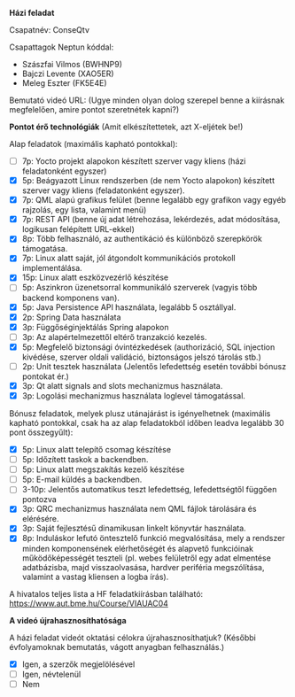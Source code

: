 **Házi feladat**

Csapatnév: ConseQtv

Csapattagok Neptun kóddal:
- Szászfai Vilmos (BWHNP9)
- Bajczi Levente (XAO5ER)
- Meleg Eszter (FK5E4E)

Bemutató videó URL: 
(Ugye minden olyan dolog szerepel benne a kiírásnak megfelelően, amire pontot szeretnétek kapni?)

**Pontot érő technológiák**
(Amit elkészítettetek, azt X-eljétek be!)

Alap feladatok (maximális kapható pontokkal):
- [ ] 7p: Yocto projekt alapokon készített szerver vagy kliens (házi feladatonként egyszer)
- [x] 5p: Beágyazott Linux rendszerben (de nem Yocto alapokon) készített szerver vagy kliens (feladatonként egyszer).
- [x] 7p: QML alapú grafikus felület (benne legalább egy grafikon vagy egyéb rajzolás, egy lista, valamint menü)
- [x] 7p: REST API (benne új adat létrehozása, lekérdezés, adat módosítása, logikusan felépített URL-ekkel)
- [x] 8p: Több felhasználó, az authentikáció és különböző szerepkörök támogatása.
- [x] 7p: Linux alatt saját, jól átgondolt kommunikációs protokoll implementálása.
- [x] 15p: Linux alatt eszközvezérlő készítése
- [ ] 5p: Aszinkron üzenetsorral kommunikáló szerverek (vagyis több backend komponens van).
- [x] 5p: Java Persistence API használata, legalább 5 osztállyal.
- [x] 2p: Spring Data használata
- [x] 3p: Függőséginjektálás Spring alapokon
- [ ] 3p: Az alapértelmezettől eltérő tranzakció kezelés.
- [x] 5p: Megfelelő biztonsági óvintézkedések (authorizáció, SQL injection kivédése, szerver oldali validáció, biztonságos jelszó tárolás stb.)
- [ ] 2p: Unit tesztek használata (Jelentős lefedettség esetén további bónusz pontokat ér.)
- [x] 3p: Qt alatt signals and slots mechanizmus használata.
- [x] 3p: Logolási mechanizmus használata loglevel támogatással.

Bónusz feladatok, melyek plusz utánajárást is igényelhetnek (maximális kapható pontokkal, csak ha az alap feladatokból időben leadva legalább 30 pont összegyűlt):
- [x] 5p: Linux alatt telepítő csomag készítése
- [ ] 5p: Időzített taskok a backendben.
- [ ] 5p: Linux alatt megszakítás kezelő készítése
- [ ] 5p: E-mail küldés a backendben.
- [ ] 3-10p: Jelentős automatikus teszt lefedettség, lefedettségtől függően pontozva
- [x] 3p: QRC mechanizmus használata nem QML fájlok tárolására és elérésére.
- [x] 3p: Saját fejlesztésű dinamikusan linkelt könyvtár használata.
- [x] 8p: Induláskor lefutó öntesztelő funkció megvalósítása, mely a rendszer minden komponensének elérhetőségét és alapvető funkcióinak működőképességét teszteli (pl. webes felületről egy adat elmentése adatbázisba, majd visszaolvasása, hardver periféria megszólítása, valamint a vastag kliensen a logba írás).

A hivatalos teljes lista a HF feladatkiírásban található: https://www.aut.bme.hu/Course/VIAUAC04

**A videó újrahasznosíthatósága**

A házi feladat videót oktatási célokra újrahasznosíthatjuk? (Későbbi évfolyamoknak bemutatás, vágott anyagban felhasználás.)
- [X] Igen, a szerzők megjelölésével
- [ ] Igen, névtelenül
- [ ] Nem
